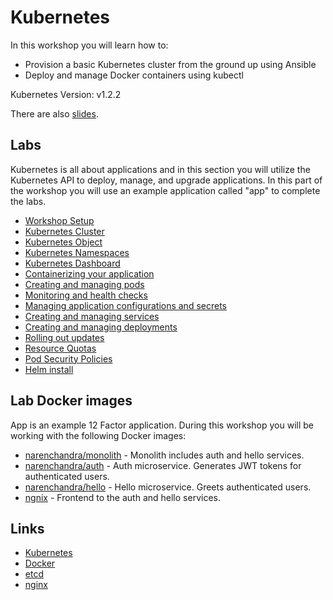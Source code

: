 # Kubernetes

In this workshop you will learn how to:

* Provision a basic Kubernetes cluster from the ground up using Ansible
* Deploy and manage Docker containers using kubectl

Kubernetes Version: v1.2.2

There are also [slides]().

## Labs

Kubernetes is all about applications and in this section you will utilize the Kubernetes API to deploy, manage, and upgrade applications. In this part of the workshop you will use an example application called "app" to complete the labs.

* [Workshop Setup](../../Virtual-Instance/README.md)
* [Kubernetes Cluster](../../kubernetes-cluster/README.md)
* [Kubernetes Object](labs/Kubernetes-Object.md)
* [Kubernetes Namespaces](labs/Kubernetes-Namespaces.md)
* [Kubernetes Dashboard](../kubernetes-dashboard/README.md)
* [Containerizing your application](labs/containerizing-your-application.md)
* [Creating and managing pods](labs/creating-and-managing-pods.md)
* [Monitoring and health checks](labs/monitoring-and-health-checks.md)
* [Managing application configurations and secrets](labs/managing-application-configurations-and-secrets.md)
* [Creating and managing services](labs/creating-and-managing-services.md)
* [Creating and managing deployments](labs/creating-and-managing-deployments.md)
* [Rolling out updates](labs/rolling-out-updates.md)
* [Resource Quotas](labs/Resource-Quotas.md)
* [Pod Security Policies](labs/Pod-Security-Policies.md)
* [Helm install](../helm/helm-install/README.md)

## Lab Docker images

App is an example 12 Factor application. During this workshop you will be working with the following Docker images:

* [narenchandra/monolith](https://hub.docker.com/r/narenchandra/monolith) - Monolith includes auth and hello services.
* [narenchandra/auth](https://hub.docker.com/r/narenchandra/auth) - Auth microservice. Generates JWT tokens for authenticated users.
* [narenchandra/hello](https://hub.docker.com/r/narenchandra/hello) - Hello microservice. Greets authenticated users.
* [ngnix](https://hub.docker.com/_/nginx) - Frontend to the auth and hello services.
## Links

  * [Kubernetes](https://www.kubernetes.io)
  * [Docker](https://docs.docker.com)
  * [etcd](https://coreos.com/docs/distributed-configuration/getting-started-with-etcd)
  * [nginx](http://nginx.org)
